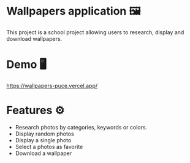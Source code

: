 # Wallpapers application 🖼

This project is a school project allowing users to research, display and download wallpapers.

# Demo 🖥
https://wallpapers-puce.vercel.app/

# Features ⚙️

- Research photos by categories, keywords or colors.
- Display random photos
- Display a single photo
- Select a photos as favorite
- Download a wallpaper
